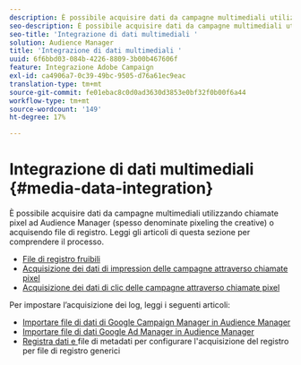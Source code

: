 ```yaml
---
description: È possibile acquisire dati da campagne multimediali utilizzando chiamate pixel ad Audience Manager (spesso denominate pixeling the creative) o acquisendo file di registro.
seo-description: È possibile acquisire dati da campagne multimediali utilizzando chiamate pixel ad Audience Manager (spesso denominate pixeling the creative) o acquisendo file di registro.
seo-title: 'Integrazione di dati multimediali '
solution: Audience Manager
title: 'Integrazione di dati multimediali '
uuid: 6f6bbd03-084b-4226-8809-3b00b467606f
feature: Integrazione Adobe Campaign
exl-id: ca4906a7-0c39-49bc-9505-d76a61ec9eac
translation-type: tm+mt
source-git-commit: fe01ebac8c0d0ad3630d3853e0bf32f0b00f6a44
workflow-type: tm+mt
source-wordcount: '149'
ht-degree: 17%

---
```


# Integrazione di dati multimediali {#media-data-integration}

È possibile acquisire dati da campagne multimediali utilizzando chiamate pixel ad Audience Manager (spesso denominate pixeling the creative) o acquisendo file di registro. Leggi gli articoli di questa sezione per comprendere il processo.

<!-- c_camp_data_int.xml -->

* [File di registro fruibili](/help/using/integration/media-data-integration/actionable-log-files.md)
* [Acquisizione dei dati di impression delle campagne attraverso chiamate pixel](/help/using/integration/media-data-integration/impression-data-pixels.md)
* [Acquisizione dei dati di clic delle campagne attraverso chiamate pixel](/help/using/integration/media-data-integration/click-data-pixels.md)

Per impostare l’acquisizione dei log, leggi i seguenti articoli:

* [Importare file di dati di Google Campaign Manager in Audience Manager](/help/using/reporting/audience-optimization-reports/aor-advertisers/import-dcm.md)
* [Importare file di dati Google Ad Manager in Audience Manager  ](/help/using/reporting/audience-optimization-reports/aor-publishers/import-dfp.md)
* [Registra dati e ](/help/using/reporting/audience-optimization-reports/metadata-files-intro/metadata-files-intro.md) file di metadati per configurare l&#39;acquisizione del registro per file di registro generici
